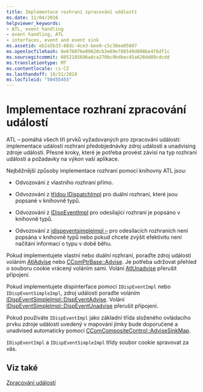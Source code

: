 ```yaml
---
title: Implementace rozhraní zpracování událostí
ms.date: 11/04/2016
helpviewer_keywords:
- ATL, event handling
- event handling, ATL
- interfaces, event and event sink
ms.assetid: eb2a5b33-88dc-4ce3-bee0-c5c38ea050d7
ms.openlocfilehash: 0e676076e09620cb3e69e788549d808be4f6df1c
ms.sourcegitcommit: 6052185696adca270bc9bdbec45a626dd89cdcdd
ms.translationtype: MT
ms.contentlocale: cs-CZ
ms.lasthandoff: 10/31/2018
ms.locfileid: "50455455"
---
```

# <a name="implementing-the-event-handling-interface"></a>Implementace rozhraní zpracování událostí

ATL – pomáhá všech tří prvků vyžadovaných pro zpracování událostí: implementace událostí rozhraní předobjednávky zdroj události a unadvising zdroje událostí. Přesné kroky, které je potřeba provést závisí na typ rozhraní události a požadavky na výkon vaší aplikace.

Nejběžnější způsoby implementace rozhraní pomocí knihovny ATL jsou:

- Odvozování z vlastního rozhraní přímo.

- Odvozování z [třídou IDispatchImpl](../atl/reference/idispatchimpl-class.md) pro duální rozhraní, které jsou popsané v knihovně typů.

- Odvozování z [IDispEventImpl](../atl/reference/idispeventimpl-class.md) pro odesílající rozhraní je popsáno v knihovně typů.

- Odvozování z [idispeventsimpleimpl –](../atl/reference/idispeventsimpleimpl-class.md) pro odesílacích rozhraních není popsána v knihovně typů nebo pokud chcete zvýšit efektivitu není načítání informací o typu v době běhu.

Pokud implementujete vlastní nebo duální rozhraní, poraďte zdroj události voláním [AtlAdvise](reference/connection-point-global-functions.md#atladvise) nebo [CComPtrBase::Advise](../atl/reference/ccomptrbase-class.md#advise). Je potřeba udržovat přehled o souboru cookie vrácený voláním sami. Volání [AtlUnadvise](reference/connection-point-global-functions.md#atlunadvise) přerušit připojení.

Pokud implementujete dispinterface pomocí `IDispEventImpl` nebo `IDispEventSimpleImpl`, zdroj události poraďte voláním [IDispEventSimpleImpl::DispEventAdvise](../atl/reference/idispeventsimpleimpl-class.md#dispeventadvise). Volání [IDispEventSimpleImpl::DispEventUnadvise](../atl/reference/idispeventsimpleimpl-class.md#dispeventunadvise) přerušit připojení.

Pokud používáte `IDispEventImpl` jako základní třída složeného ovládacího prvku zdroje událostí uvedený v mapování jímky bude doporučené a unadvised automaticky pomocí [CComCompositeControl::AdviseSinkMap](../atl/reference/ccomcompositecontrol-class.md#advisesinkmap).

`IDispEventImpl` a `IDispEventSimpleImpl` třídy soubor cookie spravovat za vás.

## <a name="see-also"></a>Viz také

[Zpracování událostí](../atl/event-handling-and-atl.md)
